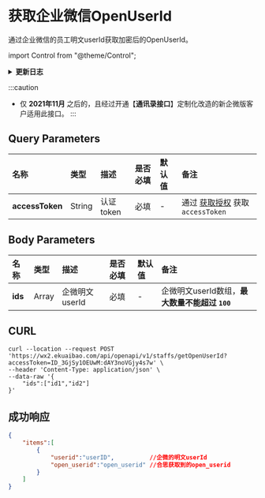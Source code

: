 # 获取企业微信OpenUserId
通过企业微信的员工明文userId获取加密后的OpenUserId。

import Control from "@theme/Control";

<Control
method="POST"
url="/api/openapi/v1/staffs/getOpenUserId"
/>

<details>
  <summary><b>更新日志</b></summary>
  <div>

  [**1.5.1**](/updateLog/update-log#151) -> 🆕 新增了本接口。<br/>

  </div>
</details>

:::caution
- 仅 **2021年11月** 之后的，且经过开通【**通讯录接口**】定制化改造的新企微版客户适用此接口。
:::

## Query Parameters

| 名称 | 类型 | 描述 | 是否必填 | 默认值 | 备注 |
| :--- | :--- | :--- | :--- |:--- | :--- |
| **accessToken**  | String | 认证token    | 必填  | - | 通过 [获取授权](/docs/open-api/getting-started/auth) 获取 `accessToken` |

##  Body Parameters

| 名称 | 类型 | 描述 | 是否必填 | 默认值 | 备注 |
| :--- | :--- | :--- | :--- |:--- | :--- |
|**ids**| Array | 企微明文userId | 必填  | - | 企微明文userId数组，**最大数量不能超过 `100`** |

## CURL
```shell
curl --location --request POST 'https://wx2.ekuaibao.com/api/openapi/v1/staffs/getOpenUserId?accessToken=ID_3GjSy1OEUwM:dAY3noVGjy4s7w' \
--header 'Content-Type: application/json' \
--data-raw '{
    "ids":["id1","id2"]
}'
```

## 成功响应

```json
{
    "items":[
        {
            "userid":"userID",          //企微的明文userId
            "open_userid":"open_userid" //合思获取到的open_userid
        }
    ]
}
```
